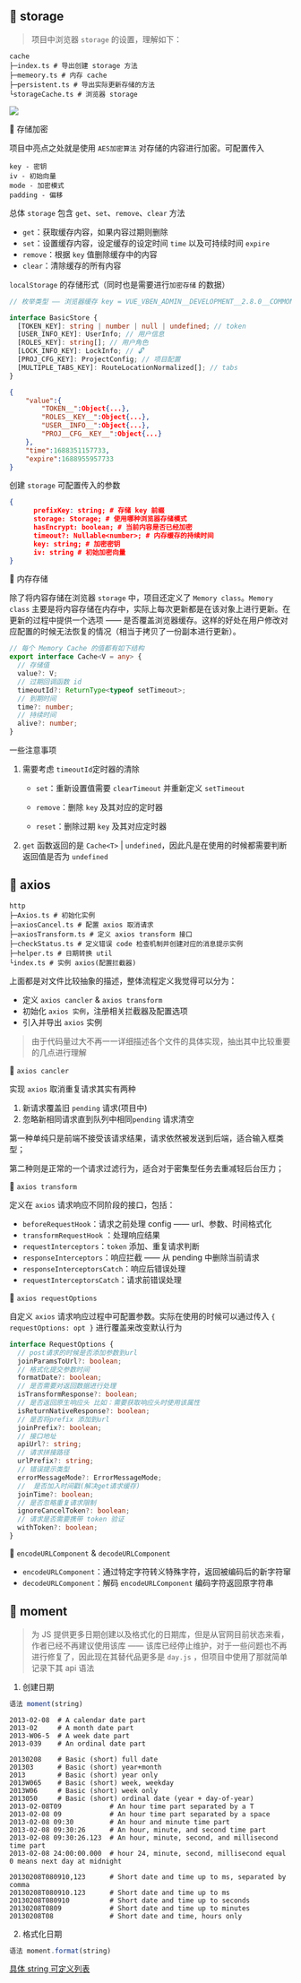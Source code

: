 ## 🔐 storage

> 项目中浏览器 `storage` 的设置，理解如下：

```text
cache
├─index.ts # 导出创建 storage 方法
├─memeory.ts # 内存 cache
├─persistent.ts # 导出实际更新存储的方法
└storageCache.ts # 浏览器 storage
```

<img src="./vben-package.assets/image-20230630173828177.png" style="display: block; margin: auto;"/>

🔐 存储加密

项目中亮点之处就是使用 `AES加密算法` 对存储的内容进行加密。可配置传入

```
key - 密钥
iv - 初始向量
mode - 加密模式
padding - 偏移
```

总体 `storage` 包含 `get`、`set`、`remove`、`clear` 方法

- `get`：获取缓存内容，如果内容过期则删除
- `set`：设置缓存内容，设定缓存的设定时间 `time` 以及可持续时间 `expire`
- `remove`：根据 `key` 值删除缓存中的内容
- `clear`：清除缓存的所有内容

`localStorage` 的存储形式（同时也是需要进行`加密存储` 的数据）

```ts
// 枚举类型 —— 浏览器缓存 key = VUE_VBEN_ADMIN__DEVELOPMENT__2.8.0__COMMON__LOCAL__KEY__ 的 value键集合

interface BasicStore {
  [TOKEN_KEY]: string | number | null | undefined; // token
  [USER_INFO_KEY]: UserInfo; // 用户信息
  [ROLES_KEY]: string[]; // 用户角色
  [LOCK_INFO_KEY]: LockInfo; // 🔓
  [PROJ_CFG_KEY]: ProjectConfig; // 项目配置
  [MULTIPLE_TABS_KEY]: RouteLocationNormalized[]; // tabs
}
```

```json
{
    "value":{
        "TOKEN__":Object{...},
        "ROLES__KEY__":Object{...},
        "USER__INFO__":Object{...},
        "PROJ__CFG__KEY__":Object{...}
    },
    "time":1688351157733,
    "expire":1688955957733
}
```

创建 `storage` 可配置传入的参数

```json
{
      prefixKey: string; # 存储 key 前缀
      storage: Storage; # 使用哪种浏览器存储模式
      hasEncrypt: boolean; # 当前内容是否已经加密
      timeout?: Nullable<number>; # 内存缓存的持续时间
      key: string; # 加密密钥
      iv: string # 初始加密向量
}
```

🔐 内存存储

除了将内容存储在浏览器 `storage` 中，项目还定义了 `Memory class`。`Memory class` 主要是将内容存储在内存中，实际上每次更新都是在该对象上进行更新。在更新的过程中提供一个选项 —— 是否覆盖浏览器缓存。这样的好处在用户修改对应配置的时候无法恢复的情况（相当于拷贝了一份副本进行更新）。

```ts
// 每个 Memory Cache 的值都有如下结构
export interface Cache<V = any> {
  // 存储值
  value?: V;
  // 过期回调函数 id
  timeoutId?: ReturnType<typeof setTimeout>;
  // 到期时间
  time?: number;
  // 持续时间
  alive?: number;
}
```

一些注意事项

1. 需要考虑 `timeoutId`定时器的清除

   - `set`：重新设置值需要 `clearTimeout` 并重新定义 `setTimeout`

   - `remove`：删除 `key` 及其对应的定时器

   - `reset`：删除过期 `key` 及其对应定时器

2. `get` 函数返回的是 `Cache<T>` | `undefined`，因此凡是在使用的时候都需要判断返回值是否为 `undefined`

## 🔐 axios

```text
http
├─Axios.ts # 初始化实例
├─axiosCancel.ts # 配置 axios 取消请求
├─axiosTransform.ts # 定义 axios transform 接口
├─checkStatus.ts # 定义错误 code 检查机制并创建对应的消息提示实例
├─helper.ts # 日期转换 util
└index.ts # 实例 axios(配置拦截器)
```

上面都是对文件比较抽象的描述，整体流程定义我觉得可以分为：

- 定义 `axios cancler` & `axios transform`
- 初始化 `axios 实例`，注册相关拦截器及配置选项
- 引入并导出 `axios` 实例

> 由于代码量过大不再一一详细描述各个文件的具体实现，抽出其中比较重要的几点进行理解

🔐 `axios cancler`

实现 `axios` 取消重复请求其实有两种

1. 新请求覆盖旧 `pending` 请求(项目中)
2. 忽略新相同请求直到队列中相同`pending` 请求清空

第一种单纯只是前端不接受该请求结果，请求依然被发送到后端，适合输入框类型；

第二种则是正常的一个请求过滤行为，适合对于密集型任务去重减轻后台压力；

🔐 `axios transform`

定义在 `axios` 请求响应不同阶段的接口，包括：

- `beforeRequestHook`：请求之前处理 config —— url、参数、时间格式化
- `transformRequestHook` ：处理响应结果
- `requestInterceptors`：`token` 添加、重复请求判断
- `responseInterceptors`：响应拦截 —— 从 pending 中删除当前请求
- `responseInterceptorsCatch`：响应后错误处理
- `requestInterceptorsCatch`：请求前错误处理

🔐 `axios requestOptions`

自定义 `axios` 请求响应过程中可配置参数。实际在使用的时候可以通过传入 `{ requestOptions: opt }` 进行覆盖来改变默认行为

```ts
interface RequestOptions {
  // post请求的时候是否添加参数到url
  joinParamsToUrl?: boolean;
  // 格式化提交参数时间
  formatDate?: boolean;
  // 是否需要对返回数据进行处理
  isTransformResponse?: boolean;
  // 是否返回原生响应头 比如：需要获取响应头时使用该属性
  isReturnNativeResponse?: boolean;
  // 是否将prefix 添加到url
  joinPrefix?: boolean;
  // 接口地址
  apiUrl?: string;
  // 请求拼接路径
  urlPrefix?: string;
  // 错误提示类型
  errorMessageMode?: ErrorMessageMode;
  //  是否加入时间戳(解决get请求缓存)
  joinTime?: boolean;
  // 是否忽略重复请求限制
  ignoreCancelToken?: boolean;
  // 请求是否需要携带 token 验证
  withToken?: boolean;
}
```

🔐 `encodeURLComponent` & `decodeURLComponent`

- `encodeURLComponent`：通过特定字符转义特殊字符，返回被编码后的新字符窜
- `decodeURLComponent`：解码 `encodeURLComponent` 编码字符返回原字符串

## 🔐 moment

> 为 JS 提供更多日期创建以及格式化的日期库，但是从官网目前状态来看，作者已经不再建议使用该库 —— 该库已经停止维护，对于一些问题也不再进行修复了，因此现在其替代品更多是 `day.js` ，但项目中使用了那就简单记录下其 api 语法

1. 创建日期

```js
语法 moment(string)
```

```text
2013-02-08  # A calendar date part
2013-02     # A month date part
2013-W06-5  # A week date part
2013-039    # An ordinal date part

20130208    # Basic (short) full date
201303      # Basic (short) year+month
2013        # Basic (short) year only
2013W065    # Basic (short) week, weekday
2013W06     # Basic (short) week only
2013050     # Basic (short) ordinal date (year + day-of-year)
2013-02-08T09            # An hour time part separated by a T
2013-02-08 09            # An hour time part separated by a space
2013-02-08 09:30         # An hour and minute time part
2013-02-08 09:30:26      # An hour, minute, and second time part
2013-02-08 09:30:26.123  # An hour, minute, second, and millisecond time part
2013-02-08 24:00:00.000  # hour 24, minute, second, millisecond equal 0 means next day at midnight

20130208T080910,123      # Short date and time up to ms, separated by comma
20130208T080910.123      # Short date and time up to ms
20130208T080910          # Short date and time up to seconds
20130208T0809            # Short date and time up to minutes
20130208T08              # Short date and time, hours only
```

2. 格式化日期

```js
语法 moment.format(string)
```

[具体 string 可定义列表](http://momentjs.cn/docs/#/displaying/format/)
